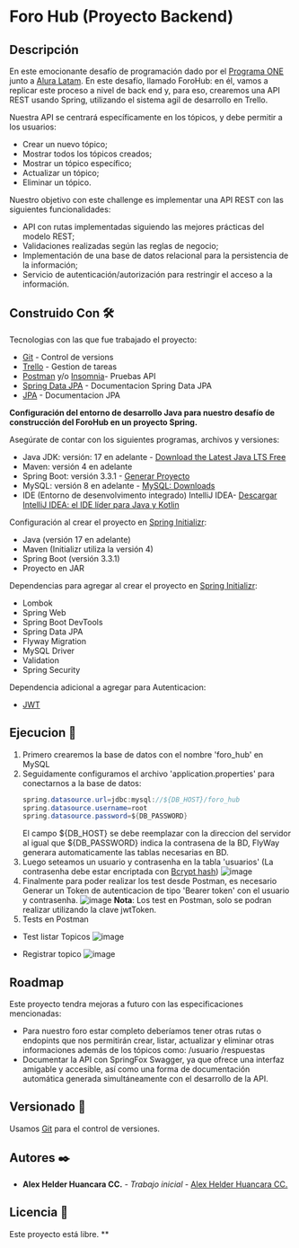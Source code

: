 # Foro Hub (Proyecto Backend)

## Descripción
En este emocionante desafío de programación dado por el [Programa ONE](https://www.oracle.com/pe/education/oracle-next-education/) junto a [Alura Latam](https://www.aluracursos.com/).
En este desafío, llamado ForoHub: en él, vamos a replicar este proceso a nivel de back end y, para eso, crearemos una API REST usando Spring, utilizando el sistema agil de desarrollo en Trello.

Nuestra API se centrará específicamente en los tópicos, y debe permitir a los usuarios:

* Crear un nuevo tópico;
* Mostrar todos los tópicos creados;
* Mostrar un tópico específico;
* Actualizar un tópico;
* Eliminar un tópico.

Nuestro objetivo con este challenge es implementar una API REST con las siguientes funcionalidades:

* API con rutas implementadas siguiendo las mejores prácticas del modelo REST;
* Validaciones realizadas según las reglas de negocio;
* Implementación de una base de datos relacional para la persistencia de la información;
* Servicio de autenticación/autorización para restringir el acceso a la información.

## Construido Con 🛠️

Tecnologias con las que fue trabajado el proyecto:

- [Git](https://git-scm.com/) - Control de versions
- [Trello](https://trello.com/) - Gestion de tareas
- [Postman](https://www.postman.com/) y/o [Insomnia](https://insomnia.rest/)- Pruebas API
- [Spring Data JPA](https://spring.io/projects/spring-data-jpa) - Documentacion Spring Data JPA
- [JPA](https://docs.spring.io/spring-data/jpa/reference/jpa.html) - Documentacion JPA

**Configuración del entorno de desarrollo Java para nuestro desafío de construcción del ForoHub en un proyecto Spring.**

Asegúrate de contar con los siguientes programas, archivos y versiones:

- Java JDK: versión: 17 en adelante - [Download the Latest Java LTS Free](https://www.oracle.com/br/java/technologies/downloads/)
- Maven: versión 4 en adelante
- Spring Boot: versión 3.3.1 - [Generar Proyecto](https://start.spring.io/)
- MySQL: versión 8 en adelante - [MySQL: Downloads](https://dev.mysql.com/downloads/mysql/)
- IDE (Entorno de desenvolvimento integrado) IntelliJ IDEA- [Descargar IntelliJ IDEA: el IDE líder para Java y Kotlin](https://www.jetbrains.com/es-es/idea/download/?section=windows)

Configuración al crear el proyecto en [Spring Initializr](https://start.spring.io/):

- Java (versión 17 en adelante)
- Maven (Initializr utiliza la versión 4)
- Spring Boot (versión 3.3.1)
- Proyecto en JAR
  
Dependencias para agregar al crear el proyecto en [Spring Initializr](https://start.spring.io/):

- Lombok
- Spring Web
- Spring Boot DevTools
- Spring Data JPA
- Flyway Migration
- MySQL Driver
- Validation
- Spring Security

Dependencia adicional a agregar para Autenticacion:
- [JWT](https://github.com/auth0/java-jwt)

## Ejecucion 🚀

1. Primero crearemos la base de datos con el nombre 'foro_hub' en MySQL
2. Seguidamente configuramos el archivo 'application.properties' para conectarnos a la base de datos:
    ```java
    spring.datasource.url=jdbc:mysql://${DB_HOST}/foro_hub
    spring.datasource.username=root
    spring.datasource.password=${DB_PASSWORD}
    ```
    El campo ${DB_HOST} se debe reemplazar con la direccion del servidor al igual que ${DB_PASSWORD} indica la contrasena de la BD, FlyWay generara automaticamente las tablas necesarias en BD.
3. Luego seteamos un usuario y contrasenha en la tabla 'usuarios' (La contrasenha debe estar encriptada con [Bcrypt hash](https://bcrypt-generator.com/))
![image](https://github.com/user-attachments/assets/6db267dc-a87e-4b43-b0f2-e2a2d2ffaf73)
5. Finalmente para poder realizar los test desde Postman, es necesario Generar un Token de autenticacion de tipo 'Bearer token' con el usuario y contrasenha.
![image](https://github.com/user-attachments/assets/9c9ce093-2b5f-41d1-b322-c445f67de556)
**Nota**: Los test en Postman, solo se podran realizar utilizando la clave jwtToken.
6. Tests en Postman

- Test listar Topicos
![image](https://github.com/user-attachments/assets/7c0b68de-2ed0-4c70-a0ed-cfeab19e42b6)

- Registrar topico
![image](https://github.com/user-attachments/assets/10db395a-648e-4815-8983-a3c783c3ef53)

## Roadmap

Este proyecto tendra mejoras a futuro con las especificaciones mencionadas:

* Para nuestro foro estar completo deberíamos tener otras rutas o endopints que nos permitirán crear, listar, actualizar y eliminar otras informaciones además de los tópicos como:
  /usuario
  /respuestas
* Documentar la API con SpringFox Swagger, ya que ofrece una interfaz amigable y accesible, así como una forma de documentación automática generada simultáneamente con el desarrollo de la API.

## Versionado 📌

Usamos [Git](https://git-scm.com) para el control de versiones.
## Autores ✒️

- **Alex Helder Huancara CC.** - _Trabajo inicial_ - [Alex Helder Huancara CC.](https://github.com/AlexHelder-Tyzer)

## Licencia 📄

Este proyecto está libre.
**

